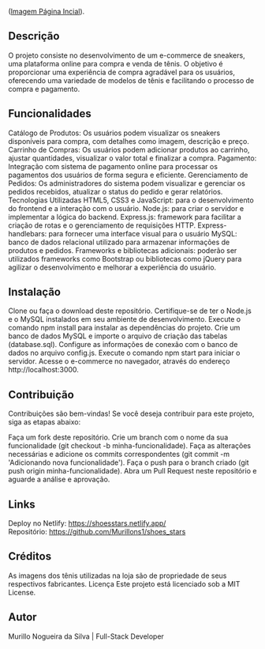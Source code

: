 ([Imagem Página Incial](https://github.com/Murillons1/shoes_stars/blob/main/12.png?raw=true)).
## Descrição
O projeto consiste no desenvolvimento de um e-commerce de sneakers, uma plataforma online para compra e venda de tênis. O objetivo é proporcionar uma experiência de compra agradável para os usuários, oferecendo uma variedade de modelos de tênis e facilitando o processo de compra e pagamento.

## Funcionalidades
Catálogo de Produtos: Os usuários podem visualizar os sneakers disponíveis para compra, com detalhes como imagem, descrição e preço.
Carrinho de Compras: Os usuários podem adicionar produtos ao carrinho, ajustar quantidades, visualizar o valor total e finalizar a compra.
Pagamento: Integração com sistema de pagamento online para processar os pagamentos dos usuários de forma segura e eficiente.
Gerenciamento de Pedidos: Os administradores do sistema podem visualizar e gerenciar os pedidos recebidos, atualizar o status do pedido e gerar relatórios.
Tecnologias Utilizadas
HTML5, CSS3 e JavaScript: para o desenvolvimento do frontend e a interação com o usuário.
Node.js: para criar o servidor e implementar a lógica do backend.
Express.js: framework para facilitar a criação de rotas e o gerenciamento de requisições HTTP.
Express-handlebars: para fornecer uma interface visual para o usuário
MySQL: banco de dados relacional utilizado para armazenar informações de produtos e pedidos.
Frameworks e bibliotecas adicionais: poderão ser utilizados frameworks como Bootstrap ou bibliotecas como jQuery para agilizar o desenvolvimento e melhorar a experiência do usuário.
## Instalação
Clone ou faça o download deste repositório.
Certifique-se de ter o Node.js e o MySQL instalados em seu ambiente de desenvolvimento.
Execute o comando npm install para instalar as dependências do projeto.
Crie um banco de dados MySQL e importe o arquivo de criação das tabelas (database.sql).
Configure as informações de conexão com o banco de dados no arquivo config.js.
Execute o comando npm start para iniciar o servidor.
Acesse o e-commerce no navegador, através do endereço http://localhost:3000.
## Contribuição
Contribuições são bem-vindas! Se você deseja contribuir para este projeto, siga as etapas abaixo:

Faça um fork deste repositório.
Crie um branch com o nome da sua funcionalidade (git checkout -b minha-funcionalidade).
Faça as alterações necessárias e adicione os commits correspondentes (git commit -m 'Adicionando nova funcionalidade').
Faça o push para o branch criado (git push origin minha-funcionalidade).
Abra um Pull Request neste repositório e aguarde a análise e aprovação.
## Links
Deploy no Netlify: https://shoesstars.netlify.app/ <br/>
Repositório: https://github.com/Murillons1/shoes_stars
## Créditos
As imagens dos tênis utilizadas na loja são de propriedade de seus respectivos fabricantes.
Licença
Este projeto está licenciado sob a MIT License.
## Autor
Murillo Nogueira da Silva | Full-Stack Developer
